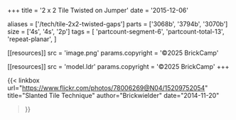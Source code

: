 +++
title = '2 x 2 Tile Twisted on Jumper'
date  = '2015-12-06'

aliases = ['/tech/tile-2x2-twisted-gaps']
parts = ['3068b', '3794b', '3070b']
size  = ['4s', '4s', '2p']
tags  = [
  'partcount-segment-6',
  'partcount-total-13',
  'repeat-planar',
]

[[resources]]
src              = 'image.png'
params.copyright = '©2025 BrickCamp'

[[resources]]
src              = 'model.ldr'
params.copyright = '©2025 BrickCamp'
+++

{{< linkbox
    url="https://www.flickr.com/photos/78006269@N04/15209752054"
    title="Slanted Tile Technique"
    author="Brickwielder"
    date="2014-11-20"
>}}
